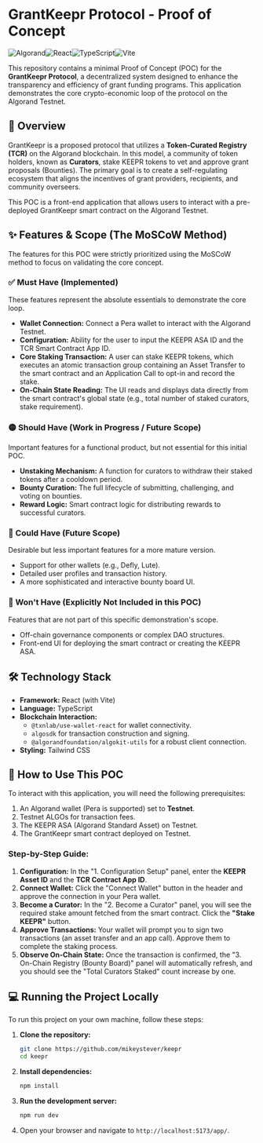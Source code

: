 # GrantKeepr Protocol - Proof of Concept

![Algorand](https://img.shields.io/badge/Algorand-Testnet-blue?style=for-the-badge&logo=algorand)![React](https://img.shields.io/badge/React-19-blue?style=for-the-badge&logo=react)![TypeScript](https://img.shields.io/badge/TypeScript-5-blue?style=for-the-badge&logo=typescript)![Vite](https://img.shields.io/badge/Vite-5-blue?style=for-the-badge&logo=vite)

This repository contains a minimal Proof of Concept (POC) for the **GrantKeepr Protocol**, a decentralized system designed to enhance the transparency and efficiency of grant funding programs. This application demonstrates the core crypto-economic loop of the protocol on the Algorand Testnet.

## 📜 Overview

GrantKeepr is a proposed protocol that utilizes a **Token-Curated Registry (TCR)** on the Algorand blockchain. In this model, a community of token holders, known as **Curators**, stake KEEPR tokens to vet and approve grant proposals (Bounties). The primary goal is to create a self-regulating ecosystem that aligns the incentives of grant providers, recipients, and community overseers.

This POC is a front-end application that allows users to interact with a pre-deployed GrantKeepr smart contract on the Algorand Testnet.

## ✨ Features & Scope (The MoSCoW Method)

The features for this POC were strictly prioritized using the MoSCoW method to focus on validating the core concept.

### ✅ Must Have (Implemented)
These features represent the absolute essentials to demonstrate the core loop.

-   **Wallet Connection:** Connect a Pera wallet to interact with the Algorand Testnet.
-   **Configuration:** Ability for the user to input the KEEPR ASA ID and the TCR Smart Contract App ID.
-   **Core Staking Transaction:** A user can stake KEEPR tokens, which executes an atomic transaction group containing an Asset Transfer to the smart contract and an Application Call to opt-in and record the stake.
-   **On-Chain State Reading:** The UI reads and displays data directly from the smart contract's global state (e.g., total number of staked curators, stake requirement).

### 🟡 Should Have (Work in Progress / Future Scope)
Important features for a functional product, but not essential for this initial POC.

-   **Unstaking Mechanism:** A function for curators to withdraw their staked tokens after a cooldown period.
-   **Bounty Curation:** The full lifecycle of submitting, challenging, and voting on bounties.
-   **Reward Logic:** Smart contract logic for distributing rewards to successful curators.

### 🔵 Could Have (Future Scope)
Desirable but less important features for a more mature version.

-   Support for other wallets (e.g., Defly, Lute).
-   Detailed user profiles and transaction history.
-   A more sophisticated and interactive bounty board UI.

### 🔴 Won't Have (Explicitly Not Included in this POC)
Features that are not part of this specific demonstration's scope.

-   Off-chain governance components or complex DAO structures.
-   Front-end UI for deploying the smart contract or creating the KEEPR ASA.

## 🛠️ Technology Stack

-   **Framework:** React (with Vite)
-   **Language:** TypeScript
-   **Blockchain Interaction:**
    -   `@txnlab/use-wallet-react` for wallet connectivity.
    -   `algosdk` for transaction construction and signing.
    -   `@algorandfoundation/algokit-utils` for a robust client connection.
-   **Styling:** Tailwind CSS

## 🚀 How to Use This POC

To interact with this application, you will need the following prerequisites:

1.  An Algorand wallet (Pera is supported) set to **Testnet**.
2.  Testnet ALGOs for transaction fees.
3.  The KEEPR ASA (Algorand Standard Asset) on Testnet.
4.  The GrantKeepr smart contract deployed on Testnet.

### Step-by-Step Guide:

1.  **Configuration:** In the "1. Configuration Setup" panel, enter the **KEEPR Asset ID** and the **TCR Contract App ID**.
2.  **Connect Wallet:** Click the "Connect Wallet" button in the header and approve the connection in your Pera wallet.
3.  **Become a Curator:** In the "2. Become a Curator" panel, you will see the required stake amount fetched from the smart contract. Click the **"Stake KEEPR"** button.
4.  **Approve Transactions:** Your wallet will prompt you to sign two transactions (an asset transfer and an app call). Approve them to complete the staking process.
5.  **Observe On-Chain State:** Once the transaction is confirmed, the "3. On-Chain Registry (Bounty Board)" panel will automatically refresh, and you should see the "Total Curators Staked" count increase by one.

## 💻 Running the Project Locally

To run this project on your own machine, follow these steps:

1.  **Clone the repository:**
    ```bash
    git clone https://github.com/mikeystever/keepr
    cd keepr
    ```

2.  **Install dependencies:**
    ```bash
    npm install
    ```

3.  **Run the development server:**
    ```bash
    npm run dev
    ```

4.  Open your browser and navigate to `http://localhost:5173/app/`.
